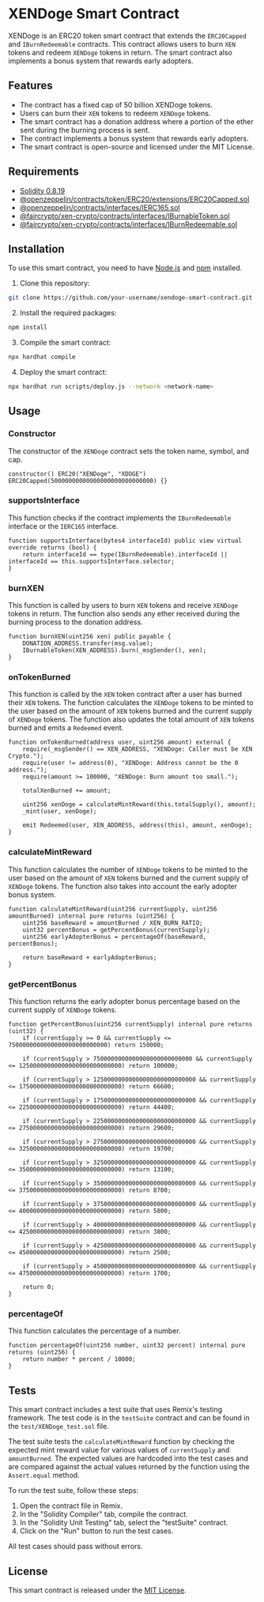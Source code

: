 # XENDoge Smart Contract

XENDoge is an ERC20 token smart contract that extends the `ERC20Capped` and `IBurnRedeemable` contracts. This contract allows users to burn `XEN` tokens and redeem `XENDoge` tokens in return. The smart contract also implements a bonus system that rewards early adopters.

## Features

- The contract has a fixed cap of 50 billion XENDoge tokens.
- Users can burn their `XEN` tokens to redeem `XENDoge` tokens.
- The smart contract has a donation address where a portion of the ether sent during the burning process is sent.
- The contract implements a bonus system that rewards early adopters.
- The smart contract is open-source and licensed under the MIT License.

## Requirements

- [Solidity 0.8.19](https://solidity.readthedocs.io/en/v0.8.19/)
- [@openzeppelin/contracts/token/ERC20/extensions/ERC20Capped.sol](https://docs.openzeppelin.com/contracts/4.x/api/token/ERC20/extensions/ERC20Capped)
- [@openzeppelin/contracts/interfaces/IERC165.sol](https://docs.openzeppelin.com/contracts/4.x/api/introspection/IERC165)
- [@faircrypto/xen-crypto/contracts/interfaces/IBurnableToken.sol](https://github.com/fair-crypto/xen-crypto/blob/main/contracts/interfaces/IBurnableToken.sol)
- [@faircrypto/xen-crypto/contracts/interfaces/IBurnRedeemable.sol](https://github.com/fair-crypto/xen-crypto/blob/main/contracts/interfaces/IBurnRedeemable.sol)

## Installation

To use this smart contract, you need to have [Node.js](https://nodejs.org/) and [npm](https://www.npmjs.com/) installed.

1. Clone this repository:

```bash
git clone https://github.com/your-username/xendoge-smart-contract.git
```

2. Install the required packages:

```bash
npm install
```

3. Compile the smart contract:

```bash
npx hardhat compile
```

4. Deploy the smart contract:

```bash
npx hardhat run scripts/deploy.js --network <network-name>
```

## Usage

### Constructor

The constructor of the `XENDoge` contract sets the token name, symbol, and cap.

```solidity
constructor() ERC20("XENDoge", "XDOGE") ERC20Capped(50000000000000000000000000000) {}
```

### supportsInterface

This function checks if the contract implements the `IBurnRedeemable` interface or the `IERC165` interface.

```solidity
function supportsInterface(bytes4 interfaceId) public view virtual override returns (bool) {
    return interfaceId == type(IBurnRedeemable).interfaceId || interfaceId == this.supportsInterface.selector;
}
```

### burnXEN

This function is called by users to burn `XEN` tokens and receive `XENDoge` tokens in return. The function also sends any ether received during the burning process to the donation address.

```solidity
function burnXEN(uint256 xen) public payable {
    DONATION_ADDRESS.transfer(msg.value);
    IBurnableToken(XEN_ADDRESS).burn(_msgSender(), xen);
}
```

### onTokenBurned

This function is called by the `XEN` token contract after a user has burned their `XEN` tokens. The function calculates the `XENDoge` tokens to be minted to the user based on the amount of `XEN` tokens burned and the current supply of `XENDoge` tokens. The function also updates the total amount of `XEN` tokens burned and emits a `Redeemed` event.

```solidity
function onTokenBurned(address user, uint256 amount) external {
    require(_msgSender() == XEN_ADDRESS, "XENDoge: Caller must be XEN Crypto.");
    require(user != address(0), "XENDoge: Address cannot be the 0 address.");
    require(amount >= 100000, "XENDoge: Burn amount too small.");

    totalXenBurned += amount;

    uint256 xenDoge = calculateMintReward(this.totalSupply(), amount);
    _mint(user, xenDoge);

    emit Redeemed(user, XEN_ADDRESS, address(this), amount, xenDoge);
}
```

### calculateMintReward

This function calculates the number of `XENDoge` tokens to be minted to the user based on the amount of `XEN` tokens burned and the current supply of `XENDoge` tokens. The function also takes into account the early adopter bonus system.

```solidity
function calculateMintReward(uint256 currentSupply, uint256 amountBurned) internal pure returns (uint256) {
    uint256 baseReward = amountBurned / XEN_BURN_RATIO;
    uint32 percentBonus = getPercentBonus(currentSupply);
    uint256 earlyAdopterBonus = percentageOf(baseReward, percentBonus);

    return baseReward + earlyAdopterBonus;
}
```

### getPercentBonus

This function returns the early adopter bonus percentage based on the current supply of `XENDoge` tokens.

```solidity
function getPercentBonus(uint256 currentSupply) internal pure returns (uint32) {
    if (currentSupply >= 0 && currentSupply <= 7500000000000000000000000000) return 150000; 

    if (currentSupply > 7500000000000000000000000000 && currentSupply <= 12500000000000000000000000000) return 100000;

    if (currentSupply > 12500000000000000000000000000 && currentSupply <= 17500000000000000000000000000) return 66600; 

    if (currentSupply > 17500000000000000000000000000 && currentSupply <= 22500000000000000000000000000) return 44400; 

    if (currentSupply > 22500000000000000000000000000 && currentSupply <= 27500000000000000000000000000) return 29600; 

    if (currentSupply > 27500000000000000000000000000 && currentSupply <= 32500000000000000000000000000) return 19700; 

    if (currentSupply > 32500000000000000000000000000 && currentSupply <= 35000000000000000000000000000) return 13100; 

    if (currentSupply > 35000000000000000000000000000 && currentSupply <= 37500000000000000000000000000) return 8700; 

    if (currentSupply > 37500000000000000000000000000 && currentSupply <= 40000000000000000000000000000) return 5800; 

    if (currentSupply > 40000000000000000000000000000 && currentSupply <= 42500000000000000000000000000) return 3800; 

    if (currentSupply > 42500000000000000000000000000 && currentSupply <= 45000000000000000000000000000) return 2500; 

    if (currentSupply > 45000000000000000000000000000 && currentSupply <= 47500000000000000000000000000) return 1700; 

    return 0;
}
```

### percentageOf

This function calculates the percentage of a number.

```solidity
function percentageOf(uint256 number, uint32 percent) internal pure returns (uint256) {
    return number * percent / 10000;
}
```

## Tests

This smart contract includes a test suite that uses Remix's testing framework. The test code is in the `testSuite` contract and can be found in the `test/XENDoge_test.sol` file.

The test suite tests the `calculateMintReward` function by checking the expected mint reward value for various values of `currentSupply` and `amountBurned`. The expected values are hardcoded into the test cases and are compared against the actual values returned by the function using the `Assert.equal` method.

To run the test suite, follow these steps:
1. Open the contract file in Remix.
2. In the "Solidity Compiler" tab, compile the contract.
3. In the "Solidity Unit Testing" tab, select the "testSuite" contract.
4. Click on the "Run" button to run the test cases.

All test cases should pass without errors.

## License

This smart contract is released under the [MIT License](https://opensource.org/licenses/MIT).